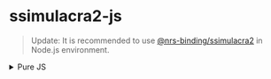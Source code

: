 # ssimulacra2-js

> Update: It is recommended to use [@nrs-binding/ssimulacra2](https://github.com/plwljobue77256/nrs-binding-ssimulacra2) in Node.js environment.

<details>
<summary>Pure JS</summary>

使用 js 实现 [ssimulacra2](https://github.com/cloudinary/ssimulacra2) 计算。

包含两种实现:

- src/index: 手动翻译 [https://github.com/rust-av/ssimulacra2](https://github.com/rust-av/ssimulacra2) Rust 代码为 Javascript 实现

- src/wasm: 调用 [https://github.com/iola1999/calc-s2-rust](https://github.com/iola1999/calc-s2-rust) 的 Wasm 实现

其中纯 js 实现的目前还有精度问题（结果不正确），性能相较 Wasm 也较差。Wasm 方案是正常可用的。

</details>
